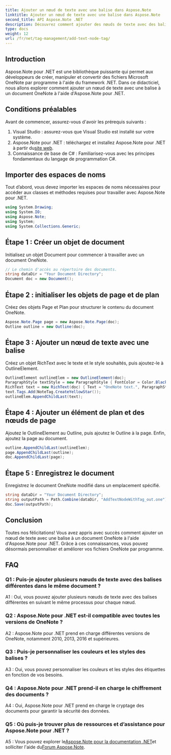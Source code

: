 ```yaml
---
title: Ajouter un nœud de texte avec une balise dans Aspose.Note
linktitle: Ajouter un nœud de texte avec une balise dans Aspose.Note
second_title: API Aspose.Note .NET
description: Découvrez comment ajouter des nœuds de texte avec des balises aux documents OneNote à l'aide d'Aspose.Note pour .NET.
type: docs
weight: 12
url: /fr/net/tag-management/add-text-node-tag/
---
```

## Introduction

Aspose.Note pour .NET est une bibliothèque puissante qui permet aux développeurs de créer, manipuler et convertir des fichiers Microsoft OneNote par programme à l'aide du framework .NET. Dans ce didacticiel, nous allons explorer comment ajouter un nœud de texte avec une balise à un document OneNote à l'aide d'Aspose.Note pour .NET.

## Conditions préalables

Avant de commencer, assurez-vous d'avoir les prérequis suivants :

1. Visual Studio : assurez-vous que Visual Studio est installé sur votre système.
2.  Aspose.Note pour .NET : téléchargez et installez Aspose.Note pour .NET à partir du[site web](https://releases.aspose.com/note/net/).
3. Connaissance de base de C# : Familiarisez-vous avec les principes fondamentaux du langage de programmation C#.

## Importer des espaces de noms

Tout d’abord, vous devez importer les espaces de noms nécessaires pour accéder aux classes et méthodes requises pour travailler avec Aspose.Note pour .NET.

```csharp
using System.Drawing;
using System.IO;
using Aspose.Note;
using System;
using System.Collections.Generic;
```

## Étape 1 : Créer un objet de document

Initialisez un objet Document pour commencer à travailler avec un document OneNote.

```csharp
// Le chemin d'accès au répertoire des documents.
string dataDir = "Your Document Directory";
Document doc = new Document();
```

## Étape 2 : initialiser les objets de page et de plan

Créez des objets Page et Plan pour structurer le contenu du document OneNote.

```csharp
Aspose.Note.Page page = new Aspose.Note.Page(doc);
Outline outline = new Outline(doc);
```

## Étape 3 : Ajouter un nœud de texte avec une balise

Créez un objet RichText avec le texte et le style souhaités, puis ajoutez-le à OutlineElement.

```csharp
OutlineElement outlineElem = new OutlineElement(doc);
ParagraphStyle textStyle = new ParagraphStyle { FontColor = Color.Black, FontName = "Arial", FontSize = 10 };
RichText text = new RichText(doc) { Text = "OneNote text.", ParagraphStyle = textStyle };
text.Tags.Add(NoteTag.CreateYellowStar());
outlineElem.AppendChildLast(text);
```

## Étape 4 : Ajouter un élément de plan et des nœuds de page

Ajoutez le OutlineElement au Outline, puis ajoutez le Outline à la page. Enfin, ajoutez la page au document.

```csharp
outline.AppendChildLast(outlineElem);
page.AppendChildLast(outline);
doc.AppendChildLast(page);
```

## Étape 5 : Enregistrez le document

Enregistrez le document OneNote modifié dans un emplacement spécifié.

```csharp
string dataDir = "Your Document Directory";
string outputPath = Path.Combine(dataDir, "AddTextNodeWithTag_out.one");
doc.Save(outputPath);
```

## Conclusion

Toutes nos félicitations! Vous avez appris avec succès comment ajouter un nœud de texte avec une balise à un document OneNote à l'aide d'Aspose.Note pour .NET. Grâce à ces connaissances, vous pouvez désormais personnaliser et améliorer vos fichiers OneNote par programme.

## FAQ

### Q1 : Puis-je ajouter plusieurs nœuds de texte avec des balises différentes dans le même document ?

A1 : Oui, vous pouvez ajouter plusieurs nœuds de texte avec des balises différentes en suivant le même processus pour chaque nœud.

### Q2 : Aspose.Note pour .NET est-il compatible avec toutes les versions de OneNote ?

A2 : Aspose.Note pour .NET prend en charge différentes versions de OneNote, notamment 2010, 2013, 2016 et supérieures.

### Q3 : Puis-je personnaliser les couleurs et les styles des balises ?

A3 : Oui, vous pouvez personnaliser les couleurs et les styles des étiquettes en fonction de vos besoins.

### Q4 : Aspose.Note pour .NET prend-il en charge le chiffrement des documents ?

A4 : Oui, Aspose.Note pour .NET prend en charge le cryptage des documents pour garantir la sécurité des données.

### Q5 : Où puis-je trouver plus de ressources et d’assistance pour Aspose.Note pour .NET ?

 A5 : Vous pouvez explorer le[Aspose.Note pour la documentation .NET](https://reference.aspose.com/note/net/)et solliciter l'aide du[Forum Aspose.Note](https://forum.aspose.com/c/note/28).